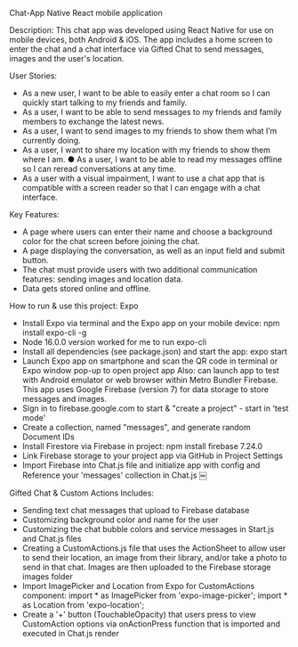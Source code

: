 Chat-App
Native React mobile application

Description: This chat app was developed using React Native for use on mobile devices, both Android & iOS. The app includes a home screen to enter the chat and a chat interface via Gifted Chat to send messages, images and the user's location.

User Stories: 
* As a new user, I want to be able to easily enter a chat room so I can quickly start talking to my friends and family. 
* As a user, I want to be able to send messages to my friends and family members to exchange the latest news. 
* As a user, I want to send images to my friends to show them what I’m currently doing. 
* As a user, I want to share my location with my friends to show them where I am. ● As a user, I want to be able to read my messages offline so I can reread conversations at any time. 
* As a user with a visual impairment, I want to use a chat app that is compatible with a screen reader so that I can engage with a chat interface.

Key Features: 
* A page where users can enter their name and choose a background color for the chat screen before joining the chat. 
* A page displaying the conversation, as well as an input field and submit button. 
* The chat must provide users with two additional communication features: sending images and location data. 
* Data gets stored online and offline.

How to run & use this project: Expo
* Install Expo via terminal and the Expo app on your mobile device: npm install expo-cli -g
* Node 16.0.0 version worked for me to run expo-cli
* Install all dependencies (see package.json) and start the app: expo start
* Launch Expo app on smartphone and scan the QR code in terminal or Expo window pop-up to open project app
Also: can launch app to test with Android emulator or web browser within Metro Bundler Firebase. This app uses Google Firebase (version 7) for data storage to store messages and images.
* Sign in to firebase.google.com to start & "create a project" - start in 'test mode'
* Create a collection, named "messages", and generate random Document IDs
* Install Firestore via Firebase in project: npm install firebase 7.24.0 
* Link Firebase storage to your project app via GitHub in Project Settings
* Import Firebase into Chat.js file and initialize app with config and Reference your 'messages' collection in Chat.js
￼

Gifted Chat & Custom Actions Includes:
* Sending text chat messages that upload to Firebase database
* Customizing background color and name for the user
* Customizing the chat bubble colors and service messages in Start.js and Chat.js files
* Creating a CustomActions.js file that uses the ActionSheet to allow user to send their location, an image from their library, and/or take a photo to send in that chat. Images are then uploaded to the Firebase storage images folder
* Import ImagePicker and Location from Expo for CustomActions component: import * as ImagePicker from 'expo-image-picker'; import * as Location from 'expo-location';
* Create a '+' button (TouchableOpacity) that users press to view CustomAction options via onActionPress function that is imported and executed in Chat.js render


